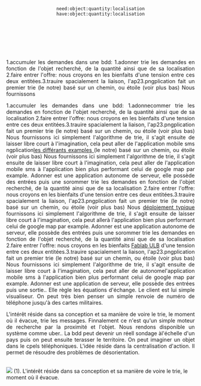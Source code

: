 <br><br><br><br>
 <p align="center">
<code>need:object:quantity:localisation</code><br>
<code>have:object:quantity:localisation</code>
 </p>
<br><br><br><br><br>
 <p align="justify">
1.accumuler les demandes dans une bdd: 1.adonner trie les demandes en fonction de l'objet recherché, de la quantité ainsi que de sa localisation 2.faire entrer l'offre: nous croyons en les bienfaits d'une tension entre ces deux entitées.3.trauire spacialement la liaison, l'ap23.pngplication fait un premier trie (le notre) basé sur un chemin, ou étoile (voir plus bas) Nous fournissons </p>

 <p align="justify">
1.accumuler les demandes dans une bdd: 1.adonnecommer trie les demandes en fonction de l'objet recherché, de la quantité ainsi que de sa localisation 2.faire entrer l'offre: nous croyons en les bienfaits d'une tension entre ces deux entitées.3.trauire spacialement la liaison, l'ap23.pngplication fait un premier trie (le notre) basé sur un chemin, ou étoile (voir plus bas) Nous fournissons ici simplement l'algorithme de trie, il s'agit ensuite de laisser libre court à l'imagination, cela peut aller de l'application mobile sms ngplication<a href="/example">les différants examples </a> (le notre) basé sur un chemin, ou étoile (voir plus bas) Nous fournissons ici simplement l'algorithme de trie, il s'agit ensuite de laisser libre court à l'imagination, cela peut aller de l'application mobile sms à l'application bien plus performant  celui de google map par example. Adonner est une application autonome de serveur, elle possède des entrées puis une sorommer trie les demandes en fonction de l'objet recherché, de la quantité ainsi que de sa localisation 2.faire entrer l'offre: nous croyons en les bienfaits d'une tension entre ces deux entitées.3.trauire spacialement la liaison, l'ap23.pngplication fait un premier trie (le notre) basé sur un chemin, ou étoile (voir plus bas) Nous <a href="www.mrself.com/adonner"> déploiement typique </a>  fournissons ici simplement l'algorithme de trie, il s'agit ensuite de laisser libre court à l'imagination, cela peut allerà l'application bien plus performant  celui de google map par example. Adonner est une application autonome de serveur, elle possède des entrées puis une sorommer trie les demandes en fonction de l'objet recherché, de la quantité ainsi que de sa localisation 2.faire entrer l'offre: nous croyons en les bienfaits <a href="1">Fablab ULB</a> d'une tension entre ces deux entitées.3.trauire spacialement la liaison, l'ap23.pngplication fait un premier trie (le notre) basé sur un chemin, ou étoile (voir plus bas) Nous fournissons ici simplement l'algorithme de trie, il s'agit ensuite de laisser libre court à l'imagination, cela peut aller de autonomel'application mobile sms à l'application bien plus performant  celui de google map par example. Adonner est une application  de serveur, elle possède des entrées puis une sortie.. Elle règle les équations d'échange. Le client est lui simple visualiseur. On peut très bien penser un simple renvoie de numéro de téléphone jusqu'à des cartes militaires.

</p>
 <p align="justify"> L'intérêt réside dans sa conception et sa manière de voire le trie, le moment où il évacue, trie les messages. Finnalement ce n'est qu'un simple moteur de recherche par la proximité et l'objet. Nous rendons disponible un système comme uber.. La bdd peut devenir un réell sondage àl'échelle d'un pays puis on peut ensuite terasser le territoire. On peut imaginer un objet dans le cpels téléphoniques. L'idée réside dans la centralisation d'action. Il permet de résoudre des problèmes de désorientation. </p> 
<br>
<img src="example/square.png">
(1). L'intérêt réside dans sa conception et sa manière de voire le trie, le moment où il évacue.
 
